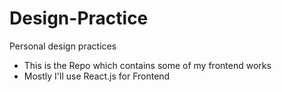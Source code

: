 # Design-Practice
Personal design practices

* This is the Repo which contains some of my frontend works
* Mostly I'll use React.js for Frontend
